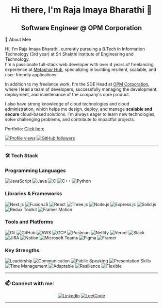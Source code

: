<h1 align="center">Hi there, I'm Raja Imaya Bharathi 👋</h1>
<h2 align="center">Software Engineer @ OPM Corporation</h2>


👋 About Mee

Hi, I'm Raja Imaya Bharathi, currently pursuing a B.Tech in Information Technology (3rd year) at Sri Shakthi Institute of Engineering and Technology.  
I'm a passionate full-stack web developer with over 4 years of freelancing experience at [Metaphor Hub](https://metaphorhub.com), specializing in building resilient, scalable, and user-friendly applications.

In addition to my freelance work, I'm the SDE Head at [OPM Corporation](https://opmcorporation.com), where I lead a team of developers, successfully managing the development, deployment, and maintenance of the company's core product.

I also have strong knowledge of cloud technologies and cloud administration, which helps me design, deploy, and manage **scalable and secure** cloud-based solutions. I'm always eager to learn new technologies, solve challenging problems, and contribute to impactful projects.


Portfolio: [Click here](https://raja-imaya-bharathi.vercel.app)

<p align="left">
  <a href="https://github.com/RajaImayaBharathi"><img src="https://komarev.com/ghpvc/?username=RajaImayaBharathi&color=blue&style=flat-square" alt="Profile views" /></a>
  <a href="https://github.com/RajaImayaBharathi?tab=followers"><img src="https://img.shields.io/github/followers/RajaImayaBharathi?label=Followers&style=social" alt="GitHub followers" /></a>
</p>

---

### 🛠 Tech Stack

<h3> Programming Languages </h3>
<p align="left">
  <img src="https://img.shields.io/badge/Javascript-F7DF1E?style=for-the-badge&logo=javascript&logoColor=black" alt="JavaScript" />
  <img src="https://img.shields.io/badge/Java-ED8B00?style=for-the-badge&logo=java&logoColor=white" alt="Java" />
  <img src="https://img.shields.io/badge/C-00599C?style=for-the-badge&logo=c&logoColor=white" alt="C" />
  <img src="https://img.shields.io/badge/C++-00599C?style=for-the-badge&logo=cplusplus&logoColor=white" alt="C++" />
  <img src="https://img.shields.io/badge/Python-3776AB?style=for-the-badge&logo=python&logoColor=white" alt="Python" />
</p>

<h3> Libraries & Frameworks </h3>
<p align="left">
  <img src="https://img.shields.io/badge/Next.js-000000?style=for-the-badge&logo=next.js&logoColor=white" alt="Next.js" />
  <img src="https://img.shields.io/badge/FusionJS-000000?style=for-the-badge&logoColor=white" alt="FusionJS" />
  <img src="https://img.shields.io/badge/React-20232A?style=for-the-badge&logo=react&logoColor=61DAFB" alt="React" />
  <img src="https://img.shields.io/badge/Three.js-000000?style=for-the-badge&logo=three.js&logoColor=white" alt="Three.js" />
  <img src="https://img.shields.io/badge/Node.js-43853D?style=for-the-badge&logo=node.js&logoColor=white" alt="Node.js" />
  <img src="https://img.shields.io/badge/Express.js-000000?style=for-the-badge&logo=express&logoColor=white" alt="Express.js" />
  <img src="https://img.shields.io/badge/Solid.js-2C4A9F?style=for-the-badge&logo=solid&logoColor=white" alt="Solid.js" />
  <img src="https://img.shields.io/badge/Redux_Toolkit-764ABC?style=for-the-badge&logo=redux&logoColor=white" alt="Redux Toolkit" />
  <img src="https://img.shields.io/badge/Framer_Motion-0055FF?style=for-the-badge&logo=framer&logoColor=white" alt="Framer Motion" />
</p>

<h3> Tools and Platforms </h3>
<p align="left">
  <img src="https://img.shields.io/badge/Git-F05032?style=for-the-badge&logo=git&logoColor=white" alt="Git" />
  <img src="https://img.shields.io/badge/GitHub-181717?style=for-the-badge&logo=github&logoColor=white" alt="GitHub" />
  <img src="https://img.shields.io/badge/AWS-232F3E?style=for-the-badge&logo=amazon-aws&logoColor=white" alt="AWS" />
  <img src="https://img.shields.io/badge/GCP-4285F4?style=for-the-badge&logo=google-cloud&logoColor=white" alt="GCP" />
  <img src="https://img.shields.io/badge/Postman-FF6C37?style=for-the-badge&logo=postman&logoColor=white" alt="Postman" />
  <img src="https://img.shields.io/badge/Netlify-00C7B7?style=for-the-badge&logo=netlify&logoColor=white" alt="Netlify" />
  <img src="https://img.shields.io/badge/Vercel-000000?style=for-the-badge&logo=vercel&logoColor=white" alt="Vercel" />
  <img src="https://img.shields.io/badge/Slack-4A154B?style=for-the-badge&logo=slack&logoColor=white" alt="Slack" />
  <img src="https://img.shields.io/badge/JIRA-0052CC?style=for-the-badge&logo=jira&logoColor=white" alt="JIRA" />
  <img src="https://img.shields.io/badge/Notion-000000?style=for-the-badge&logo=notion&logoColor=white" alt="Notion" />
  <img src="https://img.shields.io/badge/Microsoft_Teams-6264A7?style=for-the-badge&logo=microsoft-teams&logoColor=white" alt="Microsoft Teams" />
  <img src="https://img.shields.io/badge/Figma-F24E1E?style=for-the-badge&logo=figma&logoColor=white" alt="Figma" />
  <img src="https://img.shields.io/badge/Framer-0055FF?style=for-the-badge&logo=framer&logoColor=white" alt="Framer" />
</p>

<h3> Key Strengths </h3>
<p align="left">
  <img src="https://img.shields.io/badge/Leadership-FFD700?style=for-the-badge&logoColor=white" alt="Leadership" />
  <img src="https://img.shields.io/badge/Communication-FF4500?style=for-the-badge&logoColor=white" alt="Communication" />
  <img src="https://img.shields.io/badge/Public_Speaking-008000?style=for-the-badge&logoColor=white" alt="Public Speaking" />
  <img src="https://img.shields.io/badge/Presentation_Skills-1E90FF?style=for-the-badge&logoColor=white" alt="Presentation Skills" />
  <img src="https://img.shields.io/badge/Time_Management-8B4513?style=for-the-badge&logoColor=white" alt="Time Management" />
  <img src="https://img.shields.io/badge/Adaptable-DC143C?style=for-the-badge&logoColor=white" alt="Adaptable" />
  <img src="https://img.shields.io/badge/Resilience-4B0082?style=for-the-badge&logoColor=white" alt="Resilience" />
  <img src="https://img.shields.io/badge/Flexible-FFD700?style=for-the-badge&logoColor=white" alt="Flexible" />
</p>


---

### 📫 Connect with me:
<p align="center">
  <a href="https://www.linkedin.com/in/raja-imaya-bharathi" target="_blank"><img alt="LinkedIn" src="https://img.shields.io/badge/-LinkedIn-blue?style=flat-square&logo=Linkedin&logoColor=white"></a>
  <a href="https://leetcode.com/u/rajaimayabharathi/" target="_blank"><img alt="LeetCode" src="https://img.shields.io/badge/LeetCode-yellow?style=flat-square&logo=LeetCode&logoColor=white"></a>
</p>

---
